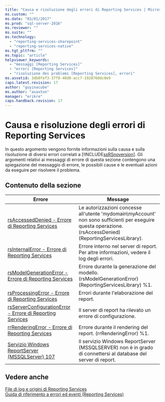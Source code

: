 ```yaml
---
title: "Causa e risoluzione degli errori di Reporting Services | Microsoft Docs"
ms.custom: ""
ms.date: "03/01/2017"
ms.prod: "sql-server-2016"
ms.reviewer: ""
ms.suite: ""
ms.technology: 
  - "reporting-services-sharepoint"
  - "reporting-services-native"
ms.tgt_pltfrm: ""
ms.topic: "article"
helpviewer_keywords: 
  - "messaggi [Reporting Services]"
  - "errori [Reporting Services]"
  - "risoluzione dei problemi [Reporting Services], errori"
ms.assetid: 3db0fef3-37f8-40d0-acc7-1928760dc0e9
caps.latest.revision: 17
author: "guyinacube"
ms.author: "asaxton"
manager: "erikre"
caps.handback.revision: 17
---
```

# Causa e risoluzione degli errori di Reporting Services
  In questo argomento vengono fornite informazioni sulla causa e sulla risoluzione di diversi errori correlati a [!INCLUDE[ssRSnoversion](../../includes/ssrsnoversion-md.md)]. Gli argomenti relativi ai messaggi di errore di questa sezione contengono una spiegazione del messaggio di errore, le possibili cause e le eventuali azioni da eseguire per risolvere il problema.  
  
## Contenuto della sezione  
  
|Errore|Message|  
|-----------|-------------|  
|[rsAccessedDenied - Errore di Reporting Services](../../reporting-services/troubleshooting/rsaccesseddenied-reporting-services-error.md)|Le autorizzazioni concesse all'utente 'mydomain\myAccount' non sono sufficienti per eseguire questa operazione. (rsAccessDenied) (ReportingServicesLibrary).|  
|[rsInternalError - Errore di Reporting Services](../../reporting-services/troubleshooting/rsinternalerror-reporting-services-error.md)|Errore interno nel server di report. Per altre informazioni, vedere il log degli errori.|  
|[rsModelGenerationError - Errore di Reporting Services](../../reporting-services/troubleshooting/rsmodelgenerationerror-reporting-services-error.md)|Errore durante la generazione del modello. (rsModelGenerationError) (ReportingServicesLibrary) %1.|  
|[rsProcessingError - Errore di Reporting Services](../../reporting-services/troubleshooting/rsprocessingerror-reporting-services-error.md)|Errori durante l'elaborazione del report.|  
|[rsServerConfigurationError - Errore di Reporting Services](../../reporting-services/troubleshooting/rsserverconfigurationerror-reporting-services-error.md)|Il server di report ha rilevato un errore di configurazione.|  
|[rrRenderingError - Errore di Reporting Services](../../reporting-services/troubleshooting/rrrenderingerror-reporting-services-error.md)|Errore durante il rendering del report. (rrRenderingError) %1.|  
|[Servizio Windows ReportServer &#40;MSSQLServer&#41; 107](../../reporting-services/troubleshooting/report-server-windows-service-mssqlserver-107.md)|Il servizio Windows ReportServer (MSSQLSERVER) non è in grado di connettersi al database del server di report.|  
  
## Vedere anche  
 [File di log e origini di Reporting Services](../../reporting-services/report-server/reporting-services-log-files-and-sources.md)   
 [Guida di riferimento a errori ed eventi &#40;Reporting Services&#41;](../../reporting-services/troubleshooting/errors-and-events-reference-reporting-services.md)  
  
  